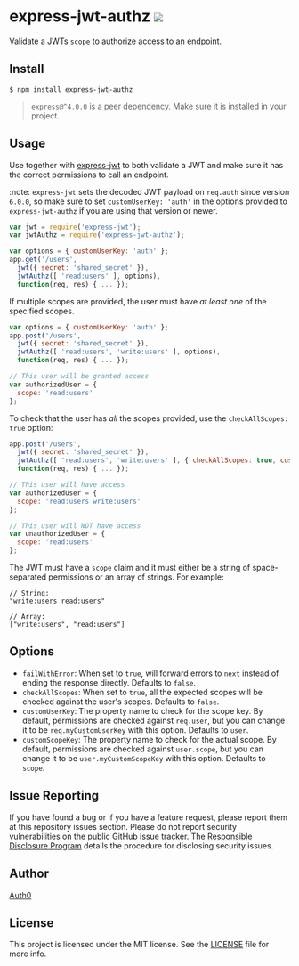 # express-jwt-authz ![](https://travis-ci.org/auth0/express-jwt-authz.svg?branch=master)

Validate a JWTs `scope` to authorize access to an endpoint.

## Install

    $ npm install express-jwt-authz

> `express@^4.0.0` is a peer dependency. Make sure it is installed in your project.

## Usage

Use together with [express-jwt](https://github.com/auth0/express-jwt) to both validate a JWT and make sure it has the correct permissions to call an endpoint.

:note: `express-jwt` sets the decoded JWT payload on `req.auth` since version `6.0.0`, so make sure to set `customUserKey: 'auth'` in the options provided to `express-jwt-authz` if you are using that version or newer.

```javascript
var jwt = require('express-jwt');
var jwtAuthz = require('express-jwt-authz');

var options = { customUserKey: 'auth' };
app.get('/users',
  jwt({ secret: 'shared_secret' }),
  jwtAuthz([ 'read:users' ], options),
  function(req, res) { ... });
```

If multiple scopes are provided, the user must have _at least one_ of the specified scopes.

```javascript
var options = { customUserKey: 'auth' };
app.post('/users',
  jwt({ secret: 'shared_secret' }),
  jwtAuthz([ 'read:users', 'write:users' ], options),
  function(req, res) { ... });

// This user will be granted access
var authorizedUser = {
  scope: 'read:users'
};
```

To check that the user has _all_ the scopes provided, use the `checkAllScopes: true` option:

```javascript
app.post('/users',
  jwt({ secret: 'shared_secret' }),
  jwtAuthz([ 'read:users', 'write:users' ], { checkAllScopes: true, customUserKey: 'auth' }),
  function(req, res) { ... });

// This user will have access
var authorizedUser = {
  scope: 'read:users write:users'
};

// This user will NOT have access
var unauthorizedUser = {
  scope: 'read:users'
};
```

The JWT must have a `scope` claim and it must either be a string of space-separated permissions or an array of strings. For example:

```
// String:
"write:users read:users"

// Array:
["write:users", "read:users"]
```

## Options

- `failWithError`: When set to `true`, will forward errors to `next` instead of ending the response directly. Defaults to `false`.
- `checkAllScopes`: When set to `true`, all the expected scopes will be checked against the user's scopes. Defaults to `false`.
- `customUserKey`: The property name to check for the scope key. By default, permissions are checked against `req.user`, but you can change it to be `req.myCustomUserKey` with this option. Defaults to `user`.
- `customScopeKey`: The property name to check for the actual scope. By default, permissions are checked against `user.scope`, but you can change it to be `user.myCustomScopeKey` with this option. Defaults to `scope`.

## Issue Reporting

If you have found a bug or if you have a feature request, please report them at this repository issues section. Please do not report security vulnerabilities on the public GitHub issue tracker. The [Responsible Disclosure Program](https://auth0.com/whitehat) details the procedure for disclosing security issues.

## Author

[Auth0](https://auth0.com)

## License

This project is licensed under the MIT license. See the [LICENSE](LICENSE) file for more info.
